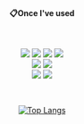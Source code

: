 <div align="center"> 

#### 📋Once I've used

<br/>

<img src="https://img.shields.io/badge/HTML5-E34F26?style=flat-square&logo=HTML5&logoColor=white"/> <img src="https://img.shields.io/badge/JavaScript-F7DF1E?style=flat-square&logo=JavaScript&logoColor=white"/>  <img src="https://img.shields.io/badge/React-61DAFB?style=flat-square&logo=React&logoColor=white"/> <img src="https://img.shields.io/badge/Python-3776AB?style=flat-square&logo=Python&logoColor=white"/> <br/> <img src="https://img.shields.io/badge/swr-lightgray"/> <img src="https://img.shields.io/badge/Redux-764ABC?style=flat-square&logo=Redux&logoColor=white"/> <br/> <img src="https://img.shields.io/badge/CSS3-1572B6?style=flat-square&logo=CSS3&logoColor=white"/> <img src="https://img.shields.io/badge/css-Emotion-hotpink"/>
  
<br/>
  
[![Top Langs](https://github-readme-stats.vercel.app/api/top-langs/?username=kanghunK&layout=compact)](https://github.com/anuraghazra/github-readme-stats)
  
</div>
  



